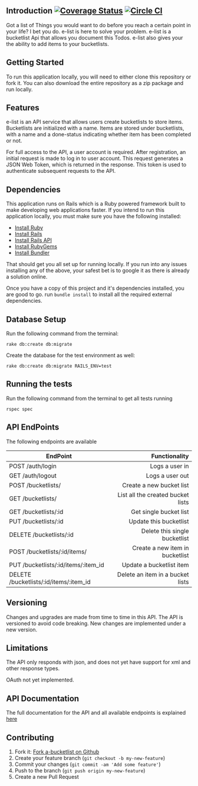 ## Introduction [![Coverage Status](https://coveralls.io/repos/github/andela-oeyiowuawi/Bucketlist/badge.svg?branch=master)](https://coveralls.io/github/andela-oeyiowuawi/Bucketlist?branch=master) [![Circle CI](https://circleci.com/gh/andela-oeyiowuawi/Bucketlist.svg?style=svg)](https://circleci.com/gh/andela-oeyiowuawi/Bucketlist)
Got a list of Things you would want to do before you reach a certain point in your life? I bet you do. e-list is here to solve your problem. e-list is a bucketlist Api that allows you document this Todos. e-list also gives your the ability to add items to your bucketlists.
​

## Getting Started

To run this application locally, you will need to either clone this repository or fork it. You can also download the entire repository as a zip package and run locally.

## Features

e-list is an API service that allows users create bucketlists to store items. Bucketlists are initialized with a name. Items are stored under bucketlists, with a name and a done-status indicating whether item has been completed or not.

For full access to the API, a user account is required. After registration, an initial request is made to log in to user account. This request generates a JSON Web Token, which is returned in the response. This token is used to authenticate subsequent requests to the API.


## Dependencies

This application runs on Rails which is a Ruby powered framework built to make developing web applications faster. If you intend to run this application locally, you must make sure you have the following installed:

* [Install Ruby](http://www.ruby-lang.org)
* [Install Rails](http://rubyonrails.org)
* [Install Rails API](https://github.com/rails-api/rails-api)
* [Install RubyGems](https://rubygems.org/pages/download)
* [Install Bundler](http://bundler.io/)

That should get you all set up for running locally. If you run into any issues installing any of the above, your safest bet is to google it as there is already a solution online.

Once you have a copy of this project and it's dependencies installed, you are good to go. run `bundle install` to install all the required external dependencies.

## Database Setup

Run the following command from the terminal:
```
rake db:create db:migrate
```
Create the database for the test environment as well:
```
rake db:create db:migrate RAILS_ENV=test
```

## Running the tests

Run the following command from the terminal to get all tests running
```
rspec spec
```

## API EndPoints

The following endpoints are available

| EndPoint                                |   Functionality                      |
| --------------------------------------- | ------------------------------------:|
| POST /auth/login                        | Logs a user in                       |
| GET /auth/logout                        | Logs a user out                      |
| POST /bucketlists/                      | Create a new bucket list             |
| GET /bucketlists/                       | List all the created bucket lists    |
| GET /bucketlists/:id                    | Get single bucket list               |
| PUT /bucketlists/:id                    | Update this bucketlist               |
| DELETE /bucketlists/:id                 | Delete this single bucketlist        |
| POST /bucketlists/:id/items/            | Create a new item in bucketlist      |
| PUT /bucketlists/:id/items/:item_id     | Update a bucketlist item             |
| DELETE /bucketlists/:id/items/:item_id  | Delete an item in a bucket lists     |


## Versioning
Changes and upgrades are made from time to time in this API. The API is versioned to avoid code breaking. New changes are implemented under a new version.

## Limitations
The API only responds with json, and does not yet have support for xml and other response types.

OAuth not yet implemented.

## API Documentation

The full documentation for the API and all available endpoints is explained [here](http://e-list.herokuapp.com)

## Contributing

1. Fork it: [Fork a-bucketlist on Github](https://github.com/andela-oeyiowuawi/e-list/fork)
2. Create your feature branch (`git checkout -b my-new-feature`)
3. Commit your changes (`git commit -am 'Add some feature'`)
4. Push to the branch (`git push origin my-new-feature`)
5. Create a new Pull Request
